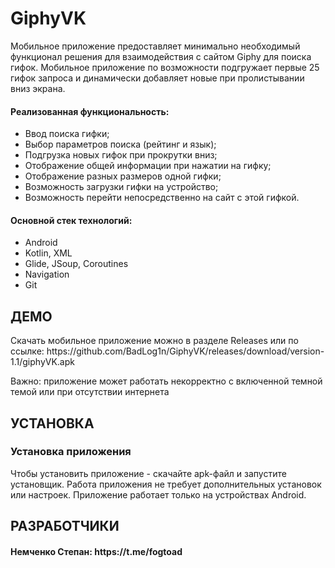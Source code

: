 # GiphyVK

<p>Мобильное приложение предоставляет минимально необходимый функционал решения для взаимодействия с сайтом Giphy для поиска гифок. Мобильное приложение по возможности подгружает первые 25 гифок запроса и динамически добавляет новые при пролистывании вниз экрана. 

<h4>Реализованная функциональность:</h4>
<ul>
    <li>Ввод поиска гифки;</li>
    <li>Выбор параметров поиска (рейтинг и язык);</li>
    <li>Подгрузка новых гифок при прокрутки вниз;</li>
    <li>Отображение общей информации при нажатии на гифку;</li>
    <li>Отображение разных размеров одной гифки;</li>
    <li>Возможность загрузки гифки на устройство;</li>
    <li>Возможность перейти непосредственно на сайт с этой гифкой.</li>
</ul> 
<h4>Основной стек технологий:</h4>
<ul>
  <li>Android</li>
	<li>Kotlin, XML</li>
  <li>Glide, JSoup, Coroutines</li>
  <li>Navigation</li>
	<li>Git</li>
  
 </ul>
 
ДЕМО
------------
<p>Скачать мобильное приложение можно в разделе Releases или по ссылке: https://github.com/BadLog1n/GiphyVK/releases/download/version-1.1/giphyVK.apk
<p>Важно: приложение может работать некорректно с включенной темной темой или при отсутствии интернета<p>

УСТАНОВКА
------------
### Установка приложения

Чтобы установить приложение - скачайте apk-файл и запустите установщик. Работа приложения не требует дополнительных установок или настроек. Приложение работает только на устройствах Android.


РАЗРАБОТЧИКИ
------------
<h4>Немченко Степан: https://t.me/fogtoad </h4>

